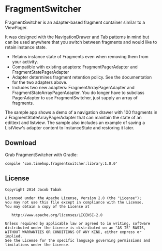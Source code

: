 FragmentSwitcher
================

FragmentSwitcher is an adapter-based fragment container similar to a ViewPager.

It was designed with the NavigationDrawer and Tab patterns in mind but can be used
anywhere that you switch between fragments and would like to retain instance state.

* Retains instance state of Fragments even when removing them from your activity.
* Compatible with existing adapters: FragmentPagerAdapter and FragmentStatePagerAdapter
* Adapter determines fragment retention policy.  See the documentation for the two adapters above.
* Includes two new adapters: FragmentArrayPagerAdapter and FragmentStateArrayPagerAdapter. You do
longer have to subclass PagerAdapter to use FragmentSwitcher, just supply an array of fragments.

The sample app shows a demo of a navigation drawer with 100 fragments in a 
FragmentStateArrayPagerAdapter that can maintain the state of an edittext and listview.  The sample
also includes an example of saving a ListView's adapter content to InstanceState and restoring it
later.

Download
--------
Grab FragmentSwitcher with Gradle:

    compile 'com.timehop.fragmentswitcher:library:1.0.0'

License
-------
    Copyright 2014 Jacob Tabak

    Licensed under the Apache License, Version 2.0 (the "License");
    you may not use this file except in compliance with the License.
    You may obtain a copy of the License at

       http://www.apache.org/licenses/LICENSE-2.0

    Unless required by applicable law or agreed to in writing, software
    distributed under the License is distributed on an "AS IS" BASIS,
    WITHOUT WARRANTIES OR CONDITIONS OF ANY KIND, either express or implied.
    See the License for the specific language governing permissions and
    limitations under the License.